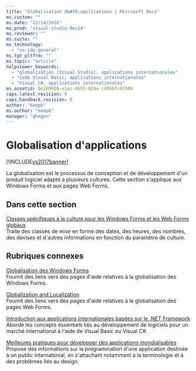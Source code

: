 ```yaml
---
title: "Globalisation d&#39;applications | Microsoft Docs"
ms.custom: ""
ms.date: "12/14/2016"
ms.prod: "visual-studio-dev14"
ms.reviewer: ""
ms.suite: ""
ms.technology: 
  - "vs-ide-general"
ms.tgt_pltfrm: ""
ms.topic: "article"
helpviewer_keywords: 
  - "globalisation (Visual Studio), applications internationales"
  - "code Visual Basic, applications internationales"
  - "Visual C#, applications internationales"
ms.assetid: 8e1b9920-e1ac-4691-928e-cd95bfc6550b
caps.latest.revision: 9
caps.handback.revision: 9
author: "kempb"
ms.author: "kempb"
manager: "ghogen"
---
```

# Globalisation d&#39;applications
[!INCLUDE[vs2017banner](../code-quality/includes/vs2017banner.md)]

La globalisation est le processus de conception et de développement d'un produit logiciel adapté à plusieurs cultures.  Cette section s'applique aux Windows Forms et aux pages Web Forms.  
  
## Dans cette section  
 [Classes spécifiques à la culture pour les Windows Forms et les Web Forms globaux](../ide/culture-specific-classes-for-global-windows-forms-and-web-forms.md)  
 Traite des classes de mise en forme des dates, des heures, des nombres, des devises et d'autres informations en fonction du paramètre de culture.  
  
## Rubriques connexes  
 [Globalisation des Windows Forms](../Topic/Globalizing%20Windows%20Forms.md)  
 Fournit des liens vers des pages d'aide relatives à la globalisation des Windows Forms.  
  
 [Globalization and Localization](../Topic/ASP.NET%20Globalization%20and%20Localization.md)  
 Fournit des liens vers des pages d'aide relatives à la globalisation des pages Web Forms.  
  
 [Introduction aux applications internationales basées sur le .NET Framework](../ide/introduction-to-international-applications-based-on-the-dotnet-framework.md)  
 Aborde les concepts essentiels liés au développement de logiciels pour un marché international à l'aide de Visual Basic ou Visual C\#.  
  
 [Meilleures pratiques pour développer des applications mondialisables](../Topic/Best%20Practices%20for%20Developing%20World-Ready%20Applications.md)  
 Propose des informations sur la programmation d'une application destinée à un public international, en s'attachant notamment à la terminologie et à des problèmes liés au design.